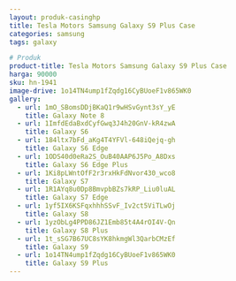 ```yaml
---
layout: produk-casinghp
title: Tesla Motors Samsung Galaxy S9 Plus Case
categories: samsung
tags: galaxy

# Produk
product-title: Tesla Motors Samsung Galaxy S9 Plus Case
harga: 90000
sku: hn-1941
image-drive: 1o14TN4ump1fZqdg16CyBUoeF1v865WK0
gallery:
  - url: 1mO_SBomsDDjBKaQ1r9wHSvGynt3sY_yE
    title: Galaxy Note 8
  - url: 1ImfdEdaBxdCyfGwq3J4h20GnV-kR4zwA
    title: Galaxy S6
  - url: 184ltx7bFd_aKg4T4YFVl-648iQejq-gh
    title: Galaxy S6 Edge
  - url: 1ODS40d0eRa2S_OuB40AAP6J5Po_A8Dxs
    title: Galaxy S6 Edge Plus
  - url: 1Ki8pLWntOfF2r3rxHkFdNvor430_wco8
    title: Galaxy S7
  - url: 1R1AYq8u0Dp8BmvpbBZs7kRP_Liu0luAL
    title: Galaxy S7 Edge
  - url: 1yf5IX6KSFqxhhhSSvF_Iv2ct5ViTLwOj
    title: Galaxy S8
  - url: 1yzObLg4PPD86JZ1Emb85t4A4rOI4V-Qn
    title: Galaxy S8 Plus
  - url: 1t_sSG7B67UC8sYK8hkmgWl3QarbCMzEf
    title: Galaxy S9
  - url: 1o14TN4ump1fZqdg16CyBUoeF1v865WK0
    title: Galaxy S9 Plus
---
```

